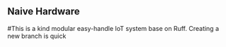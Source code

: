 ## Naive Hardware

#This is a kind modular easy-handle IoT system base on Ruff.
Creating a new branch is quick

